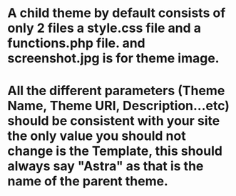 # A child theme by default consists of only 2 files a style.css file and a functions.php file. and screenshot.jpg is for theme image.

# All the different parameters (Theme Name, Theme URI, Description...etc) should be consistent with your site the only value you should not change is the Template, this should always say "Astra" as that is the name of the parent theme.